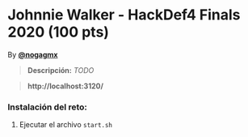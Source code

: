 # Johnnie Walker - HackDef4 Finals 2020 (100 pts)
By [**@nogagmx**](https://twitter.com/nogagmx)

> **Descripción:** *TODO*

> **http://localhost:3120/**

### Instalación del reto:
1. Ejecutar el archivo `start.sh`
